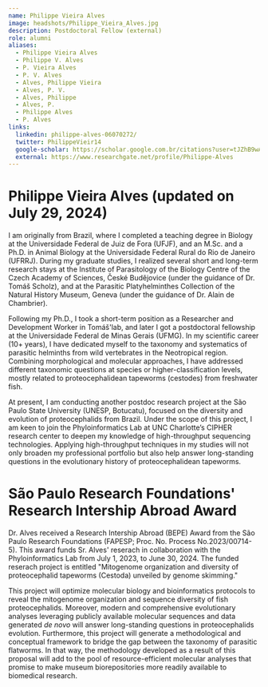 ```yaml
---
name: Philippe Vieira Alves
image: headshots/Philippe_Vieira_Alves.jpg
description: Postdoctoral Fellow (external)
role: alumni
aliases:
  - Philippe Vieira Alves
  - Philippe V. Alves
  - P. Vieira Alves
  - P. V. Alves
  - Alves, Philippe Vieira
  - Alves, P. V.
  - Alves, Philippe
  - Alves, P.
  - Philippe Alves
  - P. Alves
links:
  linkedin: philippe-alves-06070272/
  twitter: PhilippeVieir14
  google-scholar: https://scholar.google.com.br/citations?user=tJZhB9wAAAAJ&hl=pt-BR
  external: https://www.researchgate.net/profile/Philippe-Alves
---
```


# Philippe Vieira Alves (updated on July 29, 2024)

I am originally from Brazil, where I completed a teaching degree in Biology at the Universidade Federal de Juiz de Fora (UFJF), and an M.Sc. and a Ph.D. in Animal Biology at the Universidade Federal Rural do Rio de Janeiro (UFRRJ). During my graduate studies, I realized several short and long-term research stays at the Institute of Parasitology of the Biology Centre of the Czech Academy of Sciences, České Budějovice (under the guidance of Dr. Tomáš Scholz), and at the Parasitic Platyhelminthes Collection of the Natural History Museum, Geneva (under the guidance of Dr. Alain de Chambrier).

Following my Ph.D., I took a short-term position as a Researcher and Development Worker in Tomáš'lab, and later I got a postdoctoral fellowship at the Universidade Federal de Minas Gerais (UFMG). In my scientific career (10+ years), I have dedicated myself to the taxonomy and systematics of parasitic helminths from wild vertebrates in the Neotropical region. Combining morphological and molecular approaches, I have addressed different taxonomic questions at species or higher-classification levels, mostly related to proteocephalidean tapeworms (cestodes) from freshwater fish.

At present, I am conducting another postdoc research project at the São Paulo State University (UNESP, Botucatu), focused on the diversity and evolution of proteocephalids from Brazil. Under the scope of this project, I am keen to join the Phyloinformatics Lab at UNC Charlotte’s CIPHER research center to deepen my knowledge of high-throughput sequencing technologies. Applying high-throughput techniques in my studies will not only broaden my professional portfolio but also help answer long-standing questions in the evolutionary history of proteocephalidean tapeworms.

# São Paulo Research Foundations' Research Intership Abroad Award

Dr. Alves received a Research Intership Abroad (BEPE) Award from the São Paulo Research Foundations (FAPESP; Proc. No. Process No.2023/00714-5). This award funds Sr. Alves' reserach in collaboration with the Phyloinformatics Lab from July 1, 2023, to June 30, 2024. The funded reserach project is entitled "Mitogenome organization and diversity of proteocephalid tapeworms (Cestoda) unveiled by genome skimming."

This project will optimize molecular biology and bioinformatics protocols to reveal the mitogenome organization and sequence diversity of fish proteocephalids. Moreover, modern and comprehensive evolutionary analyses leveraging publicly available molecular sequences and data generated _de novo_ will answer long-standing questions in proteocephalids evolution. Furthermore, this project will generate a methodological and conceptual framework to bridge the gap between the taxonomy of parasitic flatworms. In that way, the methodology developed as a result of this proposal will add to the pool of resource-efficient molecular analyses that promise to make museum biorepositories more readily available to biomedical research.
